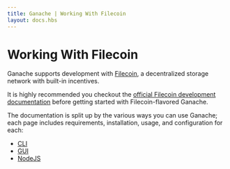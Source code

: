 ```yaml
---
title: Ganache | Working With Filecoin
layout: docs.hbs
---
```

# Working With Filecoin

Ganache supports development with [Filecoin](https://filecoin.io), a decentralized storage network with built-in incentives.

It is highly recommended you checkout the <a href="https://docs.filecoin.io/" rel="noopener noreferrer" target="_blank">official Filecoin development documentation</a> before getting started with Filecoin-flavored Ganache.

The documentation is split up by the various ways you can use Ganache; each page includes requirements, installation, usage, and configuration for each:
- [CLI](../getting-started/get-started-with-the-cli/)
- [GUI](../getting-started/get-started-with-the-gui/)
- [NodeJS](../getting-started/get-started-with-nodejs/)
